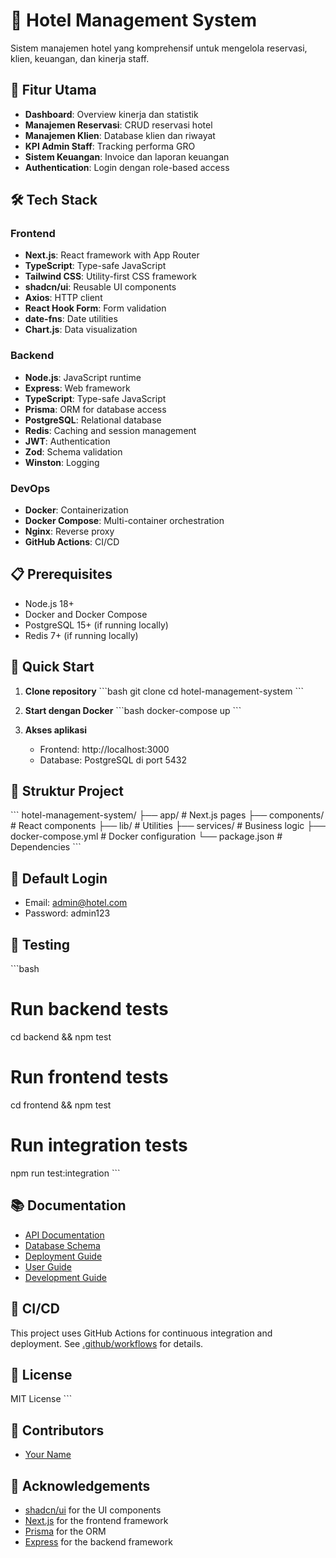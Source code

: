 # 🏨 Hotel Management System

Sistem manajemen hotel yang komprehensif untuk mengelola reservasi, klien, keuangan, dan kinerja staff.

## 🚀 Fitur Utama

- **Dashboard**: Overview kinerja dan statistik
- **Manajemen Reservasi**: CRUD reservasi hotel
- **Manajemen Klien**: Database klien dan riwayat
- **KPI Admin Staff**: Tracking performa GRO
- **Sistem Keuangan**: Invoice dan laporan keuangan
- **Authentication**: Login dengan role-based access

## 🛠️ Tech Stack

### Frontend
- **Next.js**: React framework with App Router
- **TypeScript**: Type-safe JavaScript
- **Tailwind CSS**: Utility-first CSS framework
- **shadcn/ui**: Reusable UI components
- **Axios**: HTTP client
- **React Hook Form**: Form validation
- **date-fns**: Date utilities
- **Chart.js**: Data visualization

### Backend
- **Node.js**: JavaScript runtime
- **Express**: Web framework
- **TypeScript**: Type-safe JavaScript
- **Prisma**: ORM for database access
- **PostgreSQL**: Relational database
- **Redis**: Caching and session management
- **JWT**: Authentication
- **Zod**: Schema validation
- **Winston**: Logging

### DevOps
- **Docker**: Containerization
- **Docker Compose**: Multi-container orchestration
- **Nginx**: Reverse proxy
- **GitHub Actions**: CI/CD

## 📋 Prerequisites

- Node.js 18+
- Docker and Docker Compose
- PostgreSQL 15+ (if running locally)
- Redis 7+ (if running locally)

## 🚀 Quick Start

1. **Clone repository**
   \`\`\`bash
   git clone <repository-url>
   cd hotel-management-system
   \`\`\`

2. **Start dengan Docker**
   \`\`\`bash
   docker-compose up
   \`\`\`

3. **Akses aplikasi**
   - Frontend: http://localhost:3000
   - Database: PostgreSQL di port 5432

## 📁 Struktur Project

\`\`\`
hotel-management-system/
├── app/                    # Next.js pages
├── components/             # React components
├── lib/                    # Utilities
├── services/               # Business logic
├── docker-compose.yml      # Docker configuration
└── package.json           # Dependencies
\`\`\`

## 🔐 Default Login

- Email: admin@hotel.com
- Password: admin123

## 🧪 Testing

\`\`\`bash
# Run backend tests
cd backend && npm test

# Run frontend tests
cd frontend && npm test

# Run integration tests
npm run test:integration
\`\`\`

## 📚 Documentation

- [API Documentation](./docs/API.md)
- [Database Schema](./docs/DATABASE.md)
- [Deployment Guide](./docs/DEPLOYMENT.md)
- [User Guide](./docs/USER_GUIDE.md)
- [Development Guide](./docs/DEVELOPMENT.md)

## 🔄 CI/CD

This project uses GitHub Actions for continuous integration and deployment. See [.github/workflows](./.github/workflows) for details.

## 📄 License

MIT License
\`\`\`

## 👥 Contributors

- [Your Name](https://github.com/yourusername)

## 🙏 Acknowledgements

- [shadcn/ui](https://ui.shadcn.com/) for the UI components
- [Next.js](https://nextjs.org/) for the frontend framework
- [Prisma](https://www.prisma.io/) for the ORM
- [Express](https://expressjs.com/) for the backend framework
